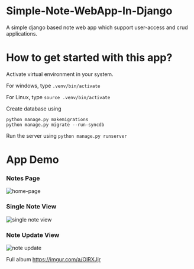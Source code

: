 # Simple-Note-WebApp-In-Django
A simple django based note web app which support user-access and crud applications.

# How to get started with this app?

Activate virtual environment in your system. 

For windows, type 
`.venv/bin/activate`

For Linux, type 
`source .venv/bin/activate`
  
Create database using
```
python manage.py makemigrations
python manage.py migrate --run-syncdb
```

Run the server using
`python manage.py runserver`

# App Demo

### Notes Page
![home-page](https://i.imgur.com/GngRq08.png)

### Single Note View
![single note view](https://i.imgur.com/kZfdDNa.png)

### Note Update View
![note update](https://i.imgur.com/oixMAA3.png)


Full album https://imgur.com/a/OlRXJjr
